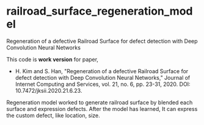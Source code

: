 # railroad_surface_regeneration_model
Regeneration of a defective Railroad Surface for defect detection with Deep Convolution Neural Networks

This code is **work version** for paper, 
- H. Kim and S. Han, 
"Regeneration of a defective Railroad Surface for defect detection with Deep Convolution Neural Networks," Journal of Internet Computing and Services, vol. 21, no. 6, pp. 23-31, 2020.
DOI: 10.7472/jksii.2020.21.6.23.

Regeneration model worked to generate railroad surface by blended each surface and expression defects.
After the model has learned, It can express the custom defect, like location, size.
